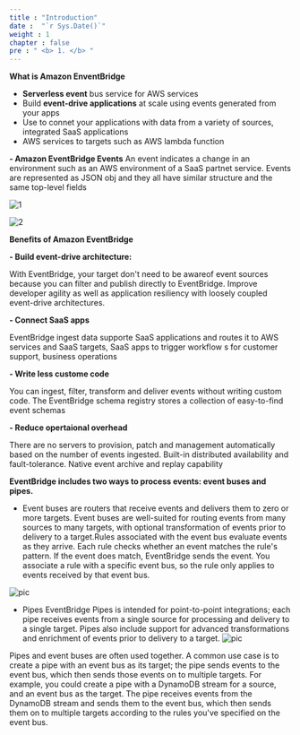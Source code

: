 ```yaml
---
title : "Introduction"
date :  "`r Sys.Date()`" 
weight : 1 
chapter : false
pre : " <b> 1. </b> "
---
```

**What is Amazon EnventBridge**

- **Serverless event** bus service for AWS services
- Build **event-drive applications** at scale using events generated from your apps
- Use to connet your applications with data from a variety of sources, integrated SaaS applications
- AWS services to targets such as AWS lambda function

**- Amazon EventBridge Events**
An event indicates a change in an environment such as an AWS environment of a SaaS partnet service. Events are represented as JSON obj and they all have similar structure and the same top-level fields


![1](/images/eventbridge-content-filtering-1.png)

![2](/images/eventbridge.png)

**Benefits of Amazon EventBridge**

**- Build event-drive architecture:** 

With EventBridge, your target don't need to be awareof event sources because you can filter and publish directly to EventBridge. Improve developer agility as well as application resiliency with loosely coupled event-drive architectures.

**- Connect SaaS apps**

EventBridge ingest data supporte SaaS applications and routes it to AWS services and SaaS targets, SaaS apps to trigger workflow s for customer support, business operations

**- Write less custome code**

You can ingest, filter, transform and deliver events without writing custom code. The EventBridge schema registry stores a collection of easy-to-find event schemas

**- Reduce opertaional overhead**

There are no servers to provision, patch and management automatically based on the number of events ingested. Built-in distributed availability and fault-tolerance. Native event archive and replay capability


**EventBridge includes two ways to process events: event buses and pipes.**

- Event buses are routers that receive events and delivers them to zero or more targets. Event buses are well-suited for routing events from many sources to many targets, with optional transformation of events prior to delivery to a target.Rules associated with the event bus evaluate events as they arrive. Each rule checks whether an event matches the rule's pattern. If the event does match, EventBridge sends the event. You associate a rule with a specific event bus, so the rule only applies to events received by that event bus.

![pic](/images/eventbus.png)

- Pipes EventBridge Pipes is intended for point-to-point integrations; each pipe receives events from a single source for processing and delivery to a single target. Pipes also include support for advanced transformations and enrichment of events prior to delivery to a target.
![pic](/images/eventpipe.png)

Pipes and event buses are often used together. A common use case is to create a pipe with an event bus as its target; the pipe sends events to the event bus, which then sends those events on to multiple targets. For example, you could create a pipe with a DynamoDB stream for a source, and an event bus as the target. The pipe receives events from the DynamoDB stream and sends them to the event bus, which then sends them on to multiple targets according to the rules you've specified on the event bus.